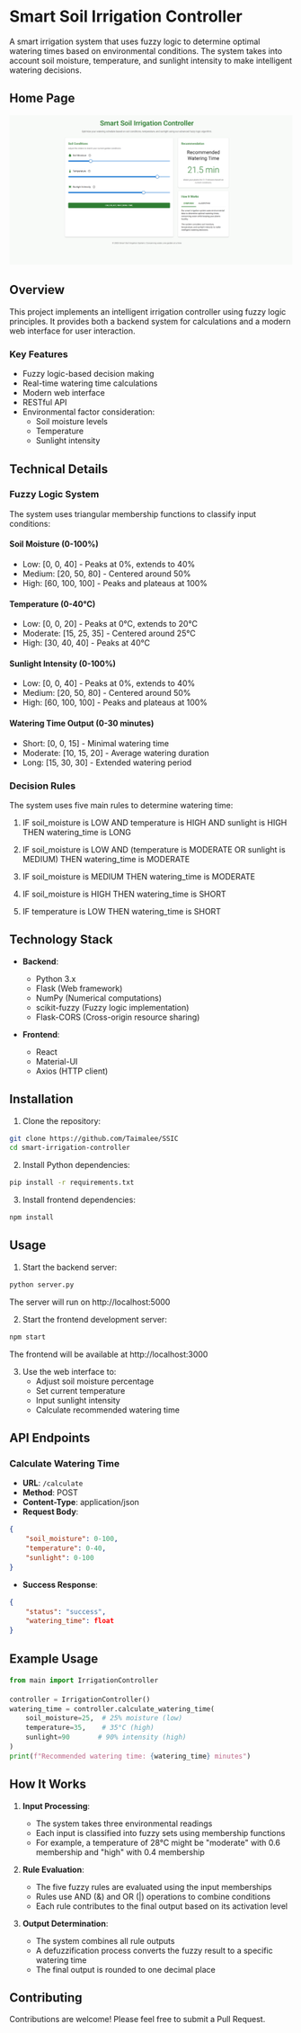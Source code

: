 # Smart Soil Irrigation Controller

A smart irrigation system that uses fuzzy logic to determine optimal watering times based on environmental conditions. The system takes into account soil moisture, temperature, and sunlight intensity to make intelligent watering decisions.



## Home Page 

![SSIC](https://github.com/Taimalee/SSIC/blob/master/SSic.png)

## Overview

This project implements an intelligent irrigation controller using fuzzy logic principles. It provides both a backend system for calculations and a modern web interface for user interaction.

### Key Features

- Fuzzy logic-based decision making
- Real-time watering time calculations
- Modern web interface
- RESTful API
- Environmental factor consideration:
  - Soil moisture levels
  - Temperature
  - Sunlight intensity

## Technical Details

### Fuzzy Logic System

The system uses triangular membership functions to classify input conditions:

#### Soil Moisture (0-100%)
- Low: [0, 0, 40] - Peaks at 0%, extends to 40%
- Medium: [20, 50, 80] - Centered around 50%
- High: [60, 100, 100] - Peaks and plateaus at 100%

#### Temperature (0-40°C)
- Low: [0, 0, 20] - Peaks at 0°C, extends to 20°C
- Moderate: [15, 25, 35] - Centered around 25°C
- High: [30, 40, 40] - Peaks at 40°C

#### Sunlight Intensity (0-100%)
- Low: [0, 0, 40] - Peaks at 0%, extends to 40%
- Medium: [20, 50, 80] - Centered around 50%
- High: [60, 100, 100] - Peaks and plateaus at 100%

#### Watering Time Output (0-30 minutes)
- Short: [0, 0, 15] - Minimal watering time
- Moderate: [10, 15, 20] - Average watering duration
- Long: [15, 30, 30] - Extended watering period

### Decision Rules

The system uses five main rules to determine watering time:

1. IF soil_moisture is LOW AND temperature is HIGH AND sunlight is HIGH
   THEN watering_time is LONG

2. IF soil_moisture is LOW AND (temperature is MODERATE OR sunlight is MEDIUM)
   THEN watering_time is MODERATE

3. IF soil_moisture is MEDIUM
   THEN watering_time is MODERATE

4. IF soil_moisture is HIGH
   THEN watering_time is SHORT

5. IF temperature is LOW
   THEN watering_time is SHORT

## Technology Stack

- **Backend**:
  - Python 3.x
  - Flask (Web framework)
  - NumPy (Numerical computations)
  - scikit-fuzzy (Fuzzy logic implementation)
  - Flask-CORS (Cross-origin resource sharing)

- **Frontend**:
  - React
  - Material-UI
  - Axios (HTTP client)

## Installation

1. Clone the repository:
```bash
git clone https://github.com/Taimalee/SSIC
cd smart-irrigation-controller
```

2. Install Python dependencies:
```bash
pip install -r requirements.txt
```

3. Install frontend dependencies:
```bash
npm install
```

## Usage

1. Start the backend server:
```bash
python server.py
```
The server will run on http://localhost:5000

2. Start the frontend development server:
```bash
npm start
```
The frontend will be available at http://localhost:3000

3. Use the web interface to:
   - Adjust soil moisture percentage
   - Set current temperature
   - Input sunlight intensity
   - Calculate recommended watering time

## API Endpoints

### Calculate Watering Time
- **URL**: `/calculate`
- **Method**: POST
- **Content-Type**: application/json
- **Request Body**:
```json
{
    "soil_moisture": 0-100,
    "temperature": 0-40,
    "sunlight": 0-100
}
```
- **Success Response**:
```json
{
    "status": "success",
    "watering_time": float
}
```

## Example Usage

```python
from main import IrrigationController

controller = IrrigationController()
watering_time = controller.calculate_watering_time(
    soil_moisture=25,  # 25% moisture (low)
    temperature=35,    # 35°C (high)
    sunlight=90       # 90% intensity (high)
)
print(f"Recommended watering time: {watering_time} minutes")
```

## How It Works

1. **Input Processing**:
   - The system takes three environmental readings
   - Each input is classified into fuzzy sets using membership functions
   - For example, a temperature of 28°C might be "moderate" with 0.6 membership and "high" with 0.4 membership

2. **Rule Evaluation**:
   - The five fuzzy rules are evaluated using the input memberships
   - Rules use AND (&) and OR (|) operations to combine conditions
   - Each rule contributes to the final output based on its activation level

3. **Output Determination**:
   - The system combines all rule outputs
   - A defuzzification process converts the fuzzy result to a specific watering time
   - The final output is rounded to one decimal place

## Contributing

Contributions are welcome! Please feel free to submit a Pull Request.
